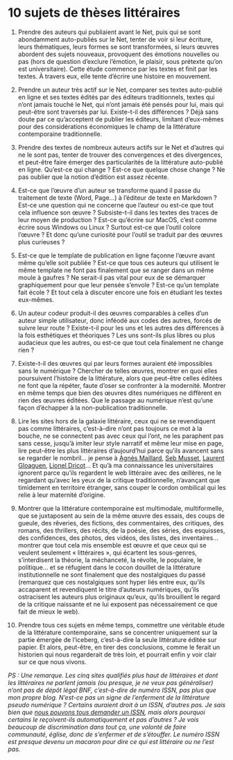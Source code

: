 # 10 sujets de thèses littéraires

1. Prendre des auteurs qui publiaient avant le Net, puis qui se sont abondamment auto-publiés sur le Net, tenter de voir si leur écriture, leurs thématiques, leurs formes se sont transformées, si leurs œuvres abordent des sujets nouveaux, provoquent des émotions nouvelles ou pas (hors de question d’exclure l’émotion, le plaisir, sous prétexte qu’on est universitaire). Cette étude commence par les textes et finit par les textes. À travers eux, elle tente d’écrire une histoire en mouvement.<span id="more-46438"></span>

2. Prendre un auteur très actif sur le Net, comparer ses textes auto-publié en ligne et ses textes édités par des éditeurs traditionnels, textes qui n’ont jamais touché le Net, qui n’ont jamais été pensés pour lui, mais qui peut-être sont traversés par lui. Existe-t-il des différences ? Déjà sans doute par ce qu’acceptent de publier les éditeurs, limitant d’eux-mêmes pour des considérations économiques le champ de la littérature contemporaine traditionnelle.

3. Prendre des textes de nombreux auteurs actifs sur le Net et d’autres qui ne le sont pas, tenter de trouver des convergences et des divergences, et peut-être faire émerger des particularités de la littérature auto-publié en ligne. Qu’est-ce qui change ? Est-ce que quelque chose change ? Ne pas oublier que la notion d’édition est assez récente.

4. Est-ce que l’œuvre d’un auteur se transforme quand il passe du traitement de texte (Word, Page…) à l’éditeur de texte en Markdown ? Est-ce une question qui ne concerne que l’auteur ou est-ce que tout cela influence son œuvre ? Subsiste-t-il dans les textes des traces de leur moyen de production ? Est-ce qu’écrire sur MacOS, c’est comme écrire sous Windows ou Linux ? Surtout est-ce que l’outil colore l’œuvre ? Et donc qu’une curiosité pour l’outil se traduit par des œuvres plus curieuses ?

5. Est-ce que le template de publication en ligne façonne l’œuvre avant même qu’elle soit publiée ? Est-ce que tous ces auteurs qui utilisent le même template ne font pas finalement que se ranger dans un même moule à gaufres ? Ne serait-il pas vital pour eux de se démarquer graphiquement pour que leur pensée s’envole ? Est-ce qu’un template fait école ? Et tout cela à discuter encore une fois en étudiant les textes eux-mêmes.

6. Un auteur codeur produit-il des œuvres comparables à celles d’un auteur simple utilisateur, donc inféodé aux codes des autres, forcés de suivre leur route ? Existe-t-il pour les uns et les autres des différences à la fois esthétiques et théoriques ? Les uns sont-ils plus libres ou plus audacieux que les autres, ou est-ce que tout cela finalement ne change rien ?

7. Existe-t-il des œuvres qui par leurs formes auraient été impossibles sans le numérique ? Chercher de telles œuvres, montrer en quoi elles poursuivent l’histoire de la littérature, alors que peut-être celles éditées ne font que la répéter, faute d’oser se confronter à la modernité. Montrer en même temps que bien des œuvres dites numériques ne diffèrent en rien des œuvres éditées. Que le passage au numérique n’est qu’une façon d’échapper à la non-publication traditionnelle.

8. Lire les sites hors de la galaxie littéraire, ceux qui ne se revendiquent pas comme littéraires, c’est-à-dire n’ont pas toujours ce mot à la bouche, ne se connectent pas avec ceux qui l’ont, ne les paraphent pas sans cesse, jusqu’à imiter leur style narratif et même leur mise en page, lire peut-être les plus littéraires d’aujourd’hui parce qu’ils avancent sans se regarder le nombril… je pense à [Agnès Maillard](https://blog.monolecte.fr/), [Seb Musset](http://sebmusset.blogspot.fr/), [Laurent Gloaguen](http://embruns.net/), [Lionel Dricot](https://ploum.net/)… Et qu’à ma connaissance les universitaires ignorent parce qu’ils regardent le web littéraire avec des œillères, ne le regardant qu’avec les yeux de la critique traditionnelle, n’avançant que timidement en territoire étranger, sans couper le cordon ombilical qui les relie à leur maternité d’origine.

9. Montrer que la littérature contemporaine est multimodale, multiformelle, que se juxtaposent au sein de la même œuvre des essais, des coups de gueule, des rêveries, des fictions, des commentaires, des critiques, des romans, des thrillers, des récits, de la poésie, des séries, des esquisses, des confidences, des photos, des vidéos, des listes, des inventaires… montrer que tout cela mis ensemble est œuvre et que ceux qui se veulent seulement « littéraires », qui écartent les sous-genres, s’interdisent la théorie, la méchanceté, la révolte, le populaire, le politique… et se réfugient dans le cocon douillet de la littérature institutionnelle ne sont finalement que des nostalgiques du passé (remarquez que ces nostalgiques sont hyper liés entre eux, qu’ils accaparent et revendiquent le titre d’auteurs numériques, qu’ils ostracisent les auteurs plus originaux qu’eux, qu’ils brouillent le regard de la critique naissante et ne lui exposent pas nécessairement ce que fait de mieux le web).

10. Prendre tous ces sujets en même temps, commettre une véritable étude de la littérature contemporaine, sans se concentrer uniquement sur la partie émergée de l’iceberg, c’est-à-dire la seule littérature éditée sur papier. Et alors, peut-être, en tirer des conclusions, comme le ferait un historien qui nous regarderait de très loin, et pourrait enfin y voir clair sur ce que nous vivons.

*PS : Une remarque. Les cinq sites qualifiés plus haut de littéraires et dont les littéraires ne parlent jamais (ou presque, je ne veux pas généraliser) n’ont pas de dépôt légal BNF, c’est-à-dire de numéro ISSN, pas plus que mon propre blog. N’est-ce pas un signe de l’enferment de la littérature pseudo numérique ? Certains auraient droit à un ISSN, d’autres pas. Je sais bien que [nous pouvons tous demander un ISSN](http://www.bnf.fr/fr/professionnels/s_informer_obtenir_issn/s.obtenir_issn.html?first_Art=non), mais alors pourquoi certains le reçoivent-ils automatiquement et pas d’autres ? Je vois beaucoup de discrimination dans tout ça, une volonté de faire communauté, église, donc de s’enfermer et de s’étouffer. Le numéro ISSN est presque devenu un macaron pour dire ce qui est littéraire ou ne l’est pas.*
